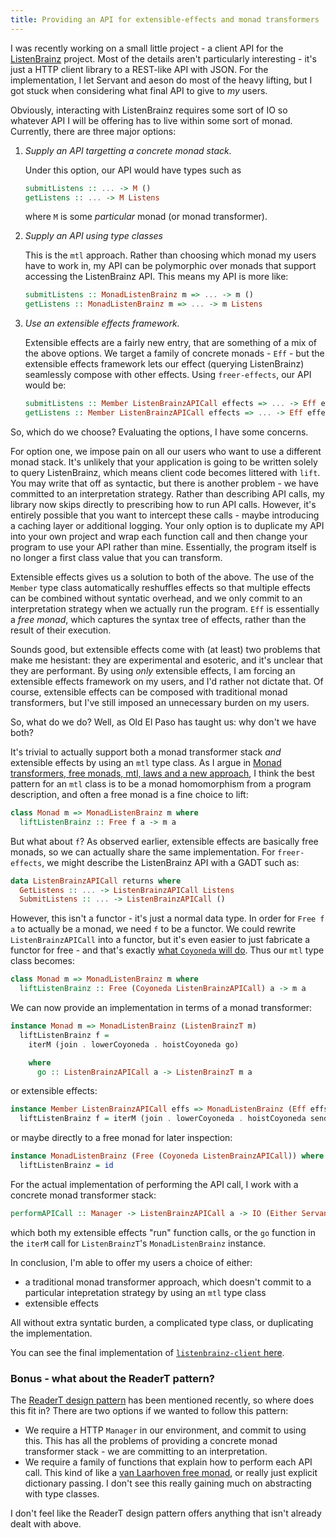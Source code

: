 ```yaml
---
title: Providing an API for extensible-effects and monad transformers
---
```


I was recently working on a small little project - a client API for the
[ListenBrainz](https://listenbrainz.org) project. Most of the details aren't
particularly interesting - it's just a HTTP client library to a REST-like API
with JSON. For the implementation, I let Servant and aeson do most of the heavy
lifting, but I got stuck when considering what final API to give to *my* users.

Obviously, interacting with ListenBrainz requires some sort of IO so whatever
API I will be offering has to live within some sort of monad. Currently, there
are three major options:

1. *Supply an API targetting a concrete monad stack.*

    Under this option, our API would have types such as
    
    ```haskell
    submitListens :: ... -> M ()
    getListens :: ... -> M Listens
    ```
    
    where `M` is some *particular* monad (or monad transformer).
    
2. *Supply an API using type classes*

    This is the `mtl` approach. Rather than choosing which monad my users have
    to work in, my API can be polymorphic over monads that support accessing the
    ListenBrainz API. This means my API is more like:

    ```haskell
    submitListens :: MonadListenBrainz m => ... -> m ()
    getListens :: MonadListenBrainz m => ... -> m Listens
    ```

3. *Use an extensible effects framework.*

    Extensible effects are a fairly new entry, that are something of a mix of
    the above options. We target a family of concrete monads - `Eff` - but the
    extensible effects framework lets our effect (querying ListenBrainz)
    seamlessly compose with other effects. Using `freer-effects`, our API would
    be:
    
    ```haskell
    submitListens :: Member ListenBrainzAPICall effects => ... -> Eff effects ()
    getListens :: Member ListenBrainzAPICall effects => ... -> Eff effects Listens
    ```

So, which do we choose? Evaluating the options, I have some concerns. 

For option one, we impose pain on all our users who want to use a different
monad stack. It's unlikely that your application is going to be written solely
to query ListenBrainz, which means client code becomes littered with `lift`. You
may write that off as syntactic, but there is another problem - we have committed
to an interpretation strategy. Rather than describing API calls, my library now
skips directly to prescribing how to run API calls. However, it's entirely
possible that you want to intercept these calls - maybe introducing a caching
layer or additional logging. Your only option is to duplicate my API into your
own project and wrap each function call and then change your program to use
your API rather than mine. Essentially, the program itself is no longer a first
class value that you can transform.

Extensible effects gives us a solution to both of the above. The use of the
`Member` type class automatically reshuffles effects so that multiple effects
can be combined without syntatic overhead, and we only commit to an
interpretation strategy when we actually run the program. `Eff` is essentially a
*free monad*, which captures the syntax tree of effects, rather than the result
of their execution.

Sounds good, but extensible effects come with (at least) two problems that make
me hesistant: they are experimental and esoteric, and it's unclear that they are
performant. By using *only* extensible effects, I am forcing an extensible
effects framework on my users, and I'd rather not dictate that. Of course,
extensible effects can be composed with traditional monad transformers, but I've
still imposed an unnecessary burden on my users.

So, what do we do? Well, as Old El Paso has taught us: why don't we have both?

It's trivial to actually support both a monad transformer stack *and* extensible
effects by using an `mtl` type class. As I argue in [Monad transformers, free
monads, mtl, laws and a new
approach](/posts/2016-01-26-transformers-free-monads-mtl-laws.html), I
think the best pattern for an `mtl` class is to be a monad homomorphism from a
program description, and often a free monad is a fine choice to lift:

```haskell
class Monad m => MonadListenBrainz m where
  liftListenBrainz :: Free f a -> m a
```

But what about `f`? As observed earlier, extensible effects are basically free
monads, so we can actually share the same implementation. For `freer-effects`,
we might describe the ListenBrainz API with a GADT such as:

```haskell
data ListenBrainzAPICall returns where
  GetListens :: ... -> ListenBrainzAPICall Listens
  SubmitListens :: ... -> ListenBrainzAPICall ()
```

However, this isn't a functor - it's just a normal data type. In order for 
`Free f a` to actually be a monad, we need `f` to be a functor. We could rewrite
`ListenBrainzAPICall` into a functor, but it's even easier to just fabricate a
functor for free - and that's exactly [what `Coyoneda` will
do](https://www.reddit.com/r/haskelltil/comments/4ea7er/coyoneda_is_just_the_free_functor/).
Thus our `mtl` type class becomes:

```haskell
class Monad m => MonadListenBrainz m where
  liftListenBrainz :: Free (Coyoneda ListenBrainzAPICall) a -> m a 
```

We can now provide an implementation in terms of a monad transformer:

```haskell
instance Monad m => MonadListenBrainz (ListenBrainzT m)
  liftListenBrainz f =
    iterM (join . lowerCoyoneda . hoistCoyoneda go)

    where
      go :: ListenBrainzAPICall a -> ListenBrainzT m a
```

or extensible effects:

```haskell
instance Member ListenBrainzAPICall effs => MonadListenBrainz (Eff effs) where
  liftListenBrainz f = iterM (join . lowerCoyoneda . hoistCoyoneda send) f 
```

or maybe directly to a free monad for later inspection:

```haskell
instance MonadListenBrainz (Free (Coyoneda ListenBrainzAPICall)) where
  liftListenBrainz = id
```

For the actual implementation of performing the API call, I work with a concrete
monad transformer stack:

```haskell
performAPICall :: Manager -> ListenBrainzAPICall a -> IO (Either ServantError a)
```

which both my extensible effects "run" function calls, or the `go` function in
the `iterM` call for `ListenBrainzT`'s `MonadListenBrainz` instance.

In conclusion, I'm able to offer my users a choice of either:

* a traditional monad transformer approach, which doesn't commit to a particular
  intepretation strategy by using an `mtl` type class
* extensible effects

All without extra syntatic burden, a complicated type class, or duplicating the
implementation.

You can see the final implementation of [`listenbrainz-client`
here](https://hackage.haskell.org/package/listenbrainz-client-1.0.1/docs/src/Web-ListenBrainz.html).


### Bonus - what about the ReaderT pattern?

The [ReaderT design
pattern](https://www.fpcomplete.com/blog/2017/06/readert-design-pattern) has
been mentioned recently, so where does this fit in? There are two options if we
wanted to follow this pattern:

* We require a HTTP `Manager` in our environment, and commit to using this. This
  has all the problems of providing a concrete monad transformer stack - we are
  committing to an interpretation.
* We require a family of functions that explain how to perform each API call.
  This kind of like a [van Laarhoven free
  monad](http://r6.ca/blog/20140210T181244Z.html), or really just explicit
  dictionary passing. I don't see this really gaining much on abstracting with
  type classes.
  
I don't feel like the ReaderT design pattern offers anything that isn't already
dealt with above.
